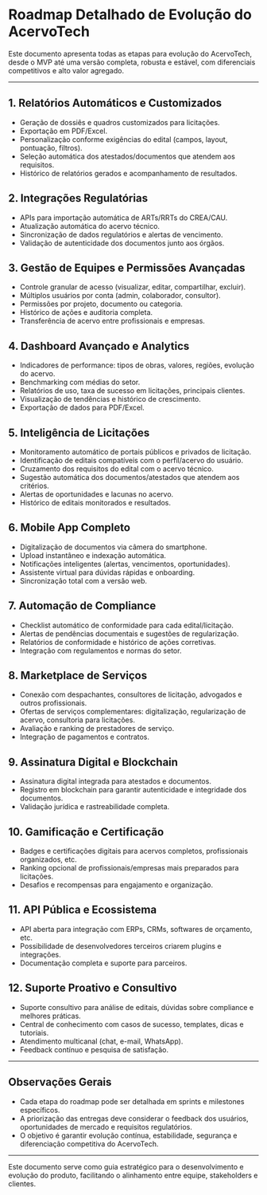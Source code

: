 # Roadmap Detalhado de Evolução do AcervoTech

Este documento apresenta todas as etapas para evolução do AcervoTech, desde o MVP até uma versão completa, robusta e estável, com diferenciais competitivos e alto valor agregado.

---

## 1. Relatórios Automáticos e Customizados

- Geração de dossiês e quadros customizados para licitações.
- Exportação em PDF/Excel.
- Personalização conforme exigências do edital (campos, layout, pontuação, filtros).
- Seleção automática dos atestados/documentos que atendem aos requisitos.
- Histórico de relatórios gerados e acompanhamento de resultados.

## 2. Integrações Regulatórias

- APIs para importação automática de ARTs/RRTs do CREA/CAU.
- Atualização automática do acervo técnico.
- Sincronização de dados regulatórios e alertas de vencimento.
- Validação de autenticidade dos documentos junto aos órgãos.

## 3. Gestão de Equipes e Permissões Avançadas

- Controle granular de acesso (visualizar, editar, compartilhar, excluir).
- Múltiplos usuários por conta (admin, colaborador, consultor).
- Permissões por projeto, documento ou categoria.
- Histórico de ações e auditoria completa.
- Transferência de acervo entre profissionais e empresas.

## 4. Dashboard Avançado e Analytics

- Indicadores de performance: tipos de obras, valores, regiões, evolução do acervo.
- Benchmarking com médias do setor.
- Relatórios de uso, taxa de sucesso em licitações, principais clientes.
- Visualização de tendências e histórico de crescimento.
- Exportação de dados para PDF/Excel.

## 5. Inteligência de Licitações

- Monitoramento automático de portais públicos e privados de licitação.
- Identificação de editais compatíveis com o perfil/acervo do usuário.
- Cruzamento dos requisitos do edital com o acervo técnico.
- Sugestão automática dos documentos/atestados que atendem aos critérios.
- Alertas de oportunidades e lacunas no acervo.
- Histórico de editais monitorados e resultados.

## 6. Mobile App Completo

- Digitalização de documentos via câmera do smartphone.
- Upload instantâneo e indexação automática.
- Notificações inteligentes (alertas, vencimentos, oportunidades).
- Assistente virtual para dúvidas rápidas e onboarding.
- Sincronização total com a versão web.

## 7. Automação de Compliance

- Checklist automático de conformidade para cada edital/licitação.
- Alertas de pendências documentais e sugestões de regularização.
- Relatórios de conformidade e histórico de ações corretivas.
- Integração com regulamentos e normas do setor.

## 8. Marketplace de Serviços

- Conexão com despachantes, consultores de licitação, advogados e outros profissionais.
- Ofertas de serviços complementares: digitalização, regularização de acervo, consultoria para licitações.
- Avaliação e ranking de prestadores de serviço.
- Integração de pagamentos e contratos.

## 9. Assinatura Digital e Blockchain

- Assinatura digital integrada para atestados e documentos.
- Registro em blockchain para garantir autenticidade e integridade dos documentos.
- Validação jurídica e rastreabilidade completa.

## 10. Gamificação e Certificação

- Badges e certificações digitais para acervos completos, profissionais organizados, etc.
- Ranking opcional de profissionais/empresas mais preparados para licitações.
- Desafios e recompensas para engajamento e organização.

## 11. API Pública e Ecossistema

- API aberta para integração com ERPs, CRMs, softwares de orçamento, etc.
- Possibilidade de desenvolvedores terceiros criarem plugins e integrações.
- Documentação completa e suporte para parceiros.

## 12. Suporte Proativo e Consultivo

- Suporte consultivo para análise de editais, dúvidas sobre compliance e melhores práticas.
- Central de conhecimento com casos de sucesso, templates, dicas e tutoriais.
- Atendimento multicanal (chat, e-mail, WhatsApp).
- Feedback contínuo e pesquisa de satisfação.

---

## Observações Gerais

- Cada etapa do roadmap pode ser detalhada em sprints e milestones específicos.
- A priorização das entregas deve considerar o feedback dos usuários, oportunidades de mercado e requisitos regulatórios.
- O objetivo é garantir evolução contínua, estabilidade, segurança e diferenciação competitiva do AcervoTech.

---

Este documento serve como guia estratégico para o desenvolvimento e evolução do produto, facilitando o alinhamento entre equipe, stakeholders e clientes.
